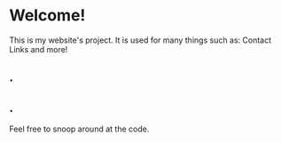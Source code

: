 # Welcome!

This is my website's project. It is used for many things such as:
Contact Links
and more!





















## .








































## .






Feel free to snoop around at the code.